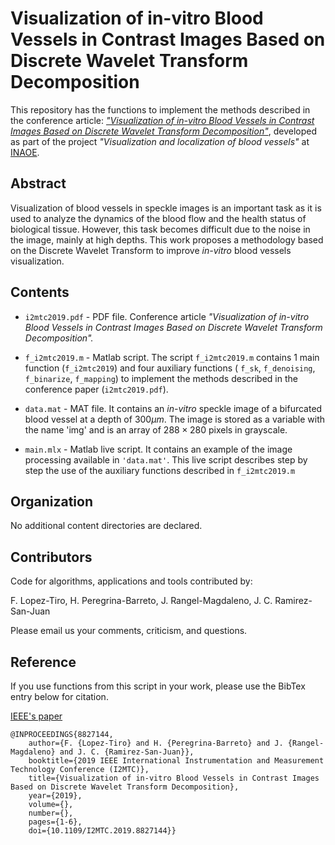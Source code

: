 # Visualization of in-vitro Blood Vessels in Contrast Images Based on Discrete Wavelet Transform Decomposition 

This repository has the functions to implement the methods described in the conference article: 
[*"Visualization of in-vitro Blood Vessels in Contrast Images Based on Discrete Wavelet Transform Decomposition"*](https://ieeexplore.ieee.org/abstract/document/8827144), developed as part of the project *"Visualization and localization of blood vessels"* at [INAOE](https://www.inaoep.mx). 

## Abstract 

Visualization of blood vessels in speckle images is an important task as it is used to analyze the dynamics of the blood flow and the health status of biological tissue. However, this task becomes difficult due to the noise in the image, mainly at high depths. This work proposes a methodology based on the Discrete Wavelet Transform to improve *in-vitro* blood vessels visualization.

## Contents

* `i2mtc2019.pdf` - PDF file. Conference article *"Visualization of in-vitro Blood Vessels in Contrast Images Based on Discrete Wavelet Transform Decomposition".* 

* `f_i2mtc2019.m` -  Matlab script. The script  `f_i2mtc2019.m` contains 1 main function (`f_i2mtc2019`) and four auxiliary functions ( `f_sk`, `f_denoising`, `f_binarize`, `f_mapping`) to implement the methods described in the conference paper (`i2mtc2019.pdf`). 

* `data.mat` - MAT file. It contains an *in-vitro* speckle image of a bifurcated blood vessel at a depth of $300\mu m$. The image is stored as a variable with the name 'img' and is an array of $288\times280$ pixels in grayscale. 


* `main.mlx` - Matlab live script. It contains an example of the image processing available in `'data.mat'`. This live script describes step by step the use of the auxiliary functions described in `f_i2mtc2019.m` 


## Organization

No additional content directories are declared. 


## Contributors

Code for algorithms, applications and tools contributed by:

F. Lopez-Tiro, H. Peregrina-Barreto, J. Rangel-Magdaleno, J. C. Ramirez-San-Juan

Please email us your comments, criticism, and questions.


## Reference

If you use functions from this script in your work, please use the BibTex entry below for citation.

[IEEE's paper](https://ieeexplore.ieee.org/abstract/document/8827144)

```
@INPROCEEDINGS{8827144,
    author={F. {Lopez-Tiro} and H. {Peregrina-Barreto} and J. {Rangel-Magdaleno} and J. C. {Ramirez-San-Juan}},
    booktitle={2019 IEEE International Instrumentation and Measurement Technology Conference (I2MTC)}, 
    title={Visualization of in-vitro Blood Vessels in Contrast Images Based on Discrete Wavelet Transform Decomposition}, 
    year={2019},
    volume={},
    number={},
    pages={1-6},
    doi={10.1109/I2MTC.2019.8827144}}
```
